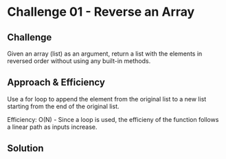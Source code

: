 # Challenge 01 - Reverse an Array

## Challenge
Given an array (list) as an argument, return a list with the elements in reversed order without using any built-in methods.

## Approach & Efficiency
Use a for loop to append the element from the original list to a new list starting from the end of the original list.

Efficiency: O(N) - Since a loop is used, the efficieny of the function follows a linear path as inputs increase.

## Solution

